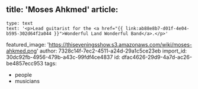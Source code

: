 title: 'Moses Ahkmed'
article:
  -
    type: text
    text: '<p>Lead guitarist for the <a href="{{ link:ab88e8b7-d01f-4e04-b595-302d64f2a044 }}">Wonderful Land Wonderful Band</a>.</p>'
featured_image: 'https://thiseveningsshow.s3.amazonaws.com/wiki/moses-ahkmed.png'
author: 7328c14f-7ec2-4511-a24d-29a1c5ce23eb
import_id: 30dc92fb-4956-479b-a43c-99fdf4ce4837
id: dfac4626-29d9-4a7d-ac26-be4857ecc953
tags:
  - people
  - musicians
